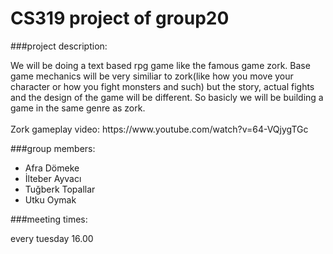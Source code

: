 # CS319 project of group20

###project description:
<p>We will be doing a text based rpg game like the famous game zork. Base game mechanics will be very similiar to zork(like how you move your character or how you fight monsters and such) but the story, actual fights and the design of the game will be different. So basicly we will be building a game in the same genre as zork.<br><br>Zork gameplay video: https://www.youtube.com/watch?v=64-VQjygTGc</p>

###group members:
<ul>
  <li>Afra Dömeke</li>
  <li>İlteber Ayvacı</li>
  <li>Tuğberk Topallar</li>
  <li>Utku Oymak</li>
</ul>

###meeting times: 
<p>every tuesday 16.00</p>


